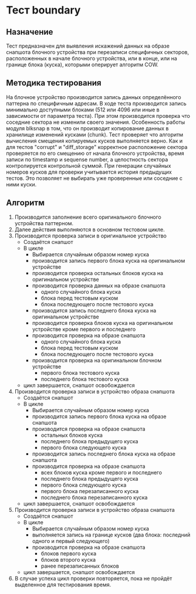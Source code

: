 # Тест boundary

## Назначение
Тест предназначен для выявления искажений данных на образе снапшота блочного устройства при перезаписи специфичных секторов, расположенных в начале блочного устройства, или в конце, или на границе блока (куска), которыми оперирует алгоритм COW.

## Методика тестирования
На блочное устройство производится запись данных определённого паттерна по специфичным адресам.
В ходе теста производится запись минимально доступными блоками (512 или 4096 или иные в зависимости от параметра теста).
При этом производится проверка что соседние сектора не изменили своего значения.
Особенность работы модуля blksnap в том, что он производит копирование данных в хранилище изменений кусками (chunk).
Тест проверяет что алгоритм вычисления смещения копируемых кусков выполняется верно.
Как и для тестов "corrupt" и "diff_storage" корректное расположение сектора проверяется по его смещению от начала блочного устройства, время записи по timestamp и sequense number, а целостность сектора контролируется контрольной суммой.
При генерации случайных номеров кусков для проверки учитывается история предыдущих тестов. Это позволяет не выбирать уже проверенные или соседние с ними куски.

## Алгоритм
1. Производится заполнение всего оригинального блочного устройства паттерном.
2. Далее действия выполняются в основном тестовом цикле.
3. Производится проверка записи в оригинальное устройство
	* Создаётся снапшот
	* В цикле
		* Выбирается случайным образом номер куска
		* производится запись первого блока куска на оригинальном устройстве
		* производится проверка остальных блоков куска на оригинальном устройстве
		* производится проверка данных на образе снапшота
			* одного случайного блока куска
			* блока перед тестовым куском
			* блока последующего после тестового куска
		* производится запись последнего блока куска на оригинальном устройстве
		* производится проверка блоков куска на оригинальном устройстве кроме первого и последнего
		* производится проверка на образе снапшота
			* одного случайного блока куска
			* блока перед тестовым куском
			* блока последующего после тестового куска
		* производится проверка на оригинальном блочном устройстве
			* первого блока тестового куска
			* последнего блока тестового куска
	* цикл завершается, снапшот освобождается
4. Производится проверка записи в устройство образа снапшота
	* Создаётся снапшот
	* В цикле
		* Выбирается случайным образом номер куска
		* производится запись первого блока куска на образе снапшота
		* производится проверка на образе снапшота
			* остальных блоков куска
			* последнего блока предыдущего куска
			* первого блока следующего куска
		* производится запись последнего блока куска на образе снапшота
		* производится проверка на образе снапшота
			* всех блоков куска кроме первого и последнего
			* последнего блока предыдущего куска
			* первого блока следующего куска
			* первого блока перезаписанного куска
			* последнего блока перезаписанного куска
	* цикл завершается, снапшот освобождается
5. Производится проверка записи в устройство образа снапшота
	* Создаётся снапшот
	* В цикле
		* Выбирается случайным образом номер куска
		* выполняется запись на границе кусков (два блока: последний одного и первый следующего)
		* производится проверка на образе снапшота
			* блоков первого куска
			* блоков второго куска
			* ранее перезаписанных блоков
	* цикл завершается, снапшот освобождается
6. В случае успеха цикл проверки повторяется, пока не пройдёт выделенное для тестирования время.
